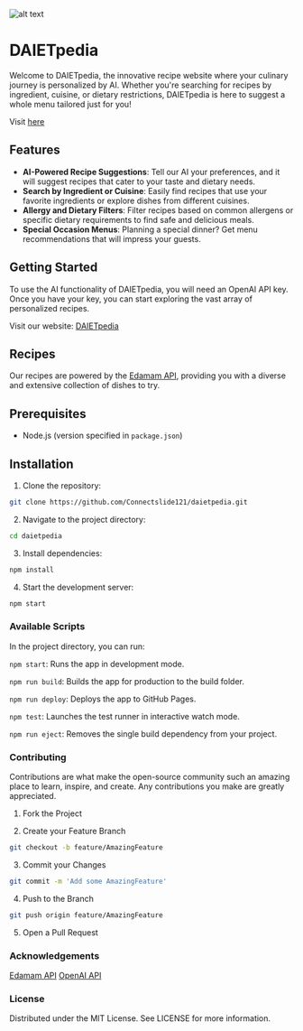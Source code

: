 ![alt text](https://github.com/Connectslide121/daietpedia/blob/master/Connect_banner_github.png)

# DAIETpedia

Welcome to DAIETpedia, the innovative recipe website where your culinary journey is personalized by AI. Whether you're searching for recipes by ingredient, cuisine, or dietary restrictions, DAIETpedia is here to suggest a whole menu tailored just for you!

Visit [here](https://connectslide121.github.io/daietpedia/)

## Features

- **AI-Powered Recipe Suggestions**: Tell our AI your preferences, and it will suggest recipes that cater to your taste and dietary needs.
- **Search by Ingredient or Cuisine**: Easily find recipes that use your favorite ingredients or explore dishes from different cuisines.
- **Allergy and Dietary Filters**: Filter recipes based on common allergens or specific dietary requirements to find safe and delicious meals.
- **Special Occasion Menus**: Planning a special dinner? Get menu recommendations that will impress your guests.

## Getting Started

To use the AI functionality of DAIETpedia, you will need an OpenAI API key. Once you have your key, you can start exploring the vast array of personalized recipes.

Visit our website: [DAIETpedia](https://connectslide121.github.io/daietpedia/)

## Recipes

Our recipes are powered by the [Edamam API](https://www.edamam.com/), providing you with a diverse and extensive collection of dishes to try.

## Prerequisites

- Node.js (version specified in `package.json`)

## Installation

1. Clone the repository:

```sh
git clone https://github.com/Connectslide121/daietpedia.git
```

2. Navigate to the project directory:

```sh
cd daietpedia
```

3. Install dependencies:

```sh
npm install
```

4. Start the development server:

```sh
npm start
```

### Available Scripts

In the project directory, you can run:

`npm start`: Runs the app in development mode.

`npm run build`: Builds the app for production to the build folder.

`npm run deploy`: Deploys the app to GitHub Pages.

`npm test`: Launches the test runner in interactive watch mode.

`npm run eject`: Removes the single build dependency from your project.

### Contributing

Contributions are what make the open-source community such an amazing place to learn, inspire, and create. Any contributions you make are greatly appreciated.

1. Fork the Project

2. Create your Feature Branch

```sh
git checkout -b feature/AmazingFeature
```

3. Commit your Changes

```sh
git commit -m 'Add some AmazingFeature'
```

4. Push to the Branch

```sh
git push origin feature/AmazingFeature
```

5. Open a Pull Request

### Acknowledgements

[Edamam API](https://www.edamam.com/)
[OpenAI API](https://openai.com/blog/openai-api)

### License

Distributed under the MIT License. See LICENSE for more information.
